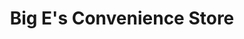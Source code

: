 ---
title: "Big E's Convenience Store"
url: /baltimore/big-es-convenience-store/
shop: Lebensmittel
---
